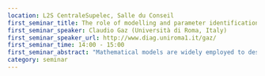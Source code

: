 ```yaml
---
location: L2S CentraleSupelec, Salle du Conseil
first_seminar_title: The role of modelling and parameter identification for controlling robotic and biological systems
first_seminar_speaker: Claudio Gaz (Università di Roma, Italy)
first_seminar_speaker_url: http://www.diag.uniroma1.it/gaz/ 
first_seminar_time: 14:00 - 15:00
first_seminar_abstract: "Mathematical models are widely employed to describe phenomena in diverse domains, as natural or social sciences, or engineering. While model-less approaches (i.e., machine learning techniques) may neglect an explicit knowledge of the laws behind the system under study, the implementation of advanced control strategies (i.e., optimal or robust control) requires more effort with respect to model-based approaches, which, conversely, need a reliable and identifiable mathematical model.</br>Having the symbolic structure of the model representing the considered system, a crucial process consists in the identification of the intrinsic model parameters for the actual observed system, in order to have algebraic or differential equations able to reliably describe the process under study.</br>In robotics, a dynamic model is the relationship between joint motion (positions, velocities and accelerations) and applied joint torques. The knowledge of accurate dynamic models is of fundamental importance for many robotic applications, such as for planning minimum energy trajectories, when regulating force or imposing a desired impedance control at the contact, or when implementing strategies for the sensorless detection and isolation of unexpected collisions. By means of a dynamic observer of the unknown actuation faults (a.k.a. the residual vector), it is possible to retrieve an estimation of the external disturbances, thus unforeseen collisions. Furthermore, when a collision is sensed, possible countermeasures may be taken, as reaction maneuvers like human reflexes. Moreover, human-robot collaboration strategies in industrial settings are also achieved by means of the residual vector: for instance, the orientation of a workpiece held by the end-effector of a manipulator can be changed by simply pushing or pulling the robot structure, while preserving its position. </br> Beyond robotics, parameters identification is a critical issue even in biomedical contexts: for instance, the tuning of artificial pancreas devices for insulin-resistant patients. A recently published mathematical model accurately describing human glucose homeostasis is exploited to generate virtual patients: in particular, the glycemic profile of a healthy patient, together with the identified insulin-resistant patient parameters, can be successfully used to tune an external controller infusing insulin by subcutaneous injections."
category: seminar
---
```

